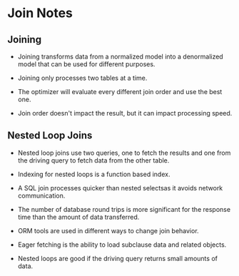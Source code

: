 # Join Notes

## Joining

- Joining transforms data from a normalized model into a denormalized model that can be used for different purposes.

- Joining only processes two tables at a time.

- The optimizer will evaluate every different join order and use the best one.

- Join order doesn't impact the result, but it can impact processing speed.

## Nested Loop Joins

- Nested loop joins use two queries, one to fetch the results and one from the driving query to fetch data from the other table.

- Indexing for nested loops is a function based index.

- A SQL join processes quicker than nested selectsas it avoids network communication.

- The number of database round trips is more significant for the response time than the amount of data transferred.

- ORM tools are used in different ways to change join behavior.

- Eager fetching is the ability to load subclause data and related objects.

- Nested loops are good if the driving query returns small amounts of data.